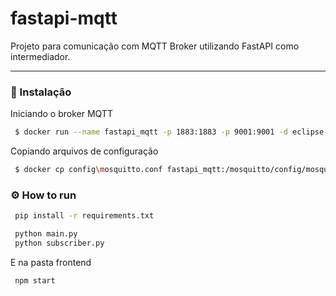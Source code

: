 # fastapi-mqtt

Projeto para comunicação com MQTT Broker utilizando FastAPI como intermediador.

---

### 🔨 Instalação

Iniciando o broker MQTT

```sh
 $ docker run --name fastapi_mqtt -p 1883:1883 -p 9001:9001 -d eclipse-mosquitto:1.6.15
```

Copiando arquivos de configuração

```sh
 $ docker cp config\mosquitto.conf fastapi_mqtt:/mosquitto/config/mosquitto.conf
```

### ⚙ How to run

```sh
 pip install -r requirements.txt 
```

```sh
 python main.py
 python subscriber.py
```
E na pasta frontend

```sh
 npm start
```
